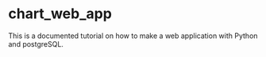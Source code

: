 # chart_web_app
This is a documented tutorial on how to make a web application with Python and postgreSQL.
